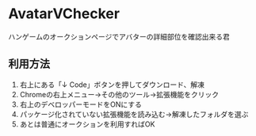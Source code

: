 # AvatarVChecker
ハンゲームのオークションページでアバターの詳細部位を確認出来る君

## 利用方法
1. 右上にある「↓ Code」ボタンを押してダウンロード、解凍
2. Chromeの右上メニュー→その他のツール→拡張機能をクリック
3. 右上のデベロッパーモードをONにする
4. パッケージ化されていない拡張機能を読み込む→解凍したフォルダを選ぶ
5. あとは普通にオークションを利用すればOK

